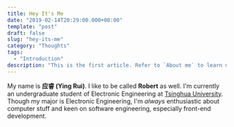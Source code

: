 ```yaml
---
title: Hey It's Me
date: "2019-02-14T20:29:00.000+08:00"
template: "post"
draft: false
slug: "hey-its-me"
category: "Thoughts"
tags:
  - "Introduction"
description: "This is the first article. Refer to `About me` to learn more about myself."
---
```


My name is **应睿 (Ying Rui)**. I like to be called **Robert** as well. I'm currently an undergraduate student of Electronic Engineering at [Tsinghua University](http://www.tsinghua.edu.cn/publish/thu2018en/index.html). Though my major is Electronic Engineering, I'm _always_ enthusiastic about computer stuff and keen on software engineering, especially front-end development.
